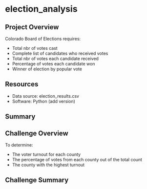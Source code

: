 # election_analysis

## Project Overview 
Colorado Board of Elections requires: 
- Total nbr of votes cast
- Complete list of candidates who received votes 
- Total nbr of votes each candidate received 
- Percentage of votes each candidate won
- Winner of election by popular vote 

## Resources 
- Data source: election_results.csv
- Software: Python (add version) 

## Summary 

## Challenge Overview 
To determine: 
- The voter turnout for each county 
- The percentage of votes from each county out of the total count 
- The county with the highest turnout 

## Challenge Summary 
